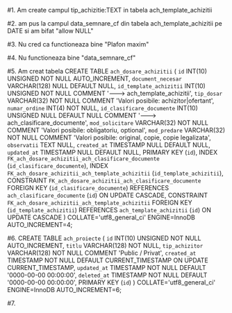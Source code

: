 #1. Am create campul tip_achizitie:TEXT in tabela ach_template_achizitii

#2. am pus la campul data_semnare_cf din tabela ach_template_achizitii pe DATE si am bifat "allow NULL"

#3. Nu cred ca functioneaza bine "Plafon maxim"

#4. Nu functioneaza bine "data_semnare_cf"

#5. Am creat tabela
CREATE TABLE `ach_dosare_achizitii` (
	`id` INT(10) UNSIGNED NOT NULL AUTO_INCREMENT,
	`document_necesar` VARCHAR(128) NULL DEFAULT NULL,
	`id_template_achizitii` INT(10) UNSIGNED NOT NULL COMMENT '---> ach_template_achizitii',
	`tip_dosar` VARCHAR(32) NOT NULL COMMENT 'Valori posibile: achizitor|ofertant',
	`numar_ordine` INT(4) NOT NULL,
	`id_clasificare_documente` INT(10) UNSIGNED NULL DEFAULT NULL COMMENT '---> ach_clasificare_documente',
	`mod_solicitare` VARCHAR(32) NOT NULL COMMENT 'Valori posibile: obligatoriu, optional',
	`mod_predare` VARCHAR(32) NOT NULL COMMENT 'Valori posibile: original, copie, copie legalizata',
	`observatii` TEXT NULL,
	`created_at` TIMESTAMP NULL DEFAULT NULL,
	`updated_at` TIMESTAMP NULL DEFAULT NULL,
	PRIMARY KEY (`id`),
	INDEX `FK_ach_dosare_achizitii_ach_clasificare_documente` (`id_clasificare_documente`),
	INDEX `FK_ach_dosare_achizitii_ach_template_achizitii` (`id_template_achizitii`),
	CONSTRAINT `FK_ach_dosare_achizitii_ach_clasificare_documente` FOREIGN KEY (`id_clasificare_documente`) REFERENCES `ach_clasificare_documente` (`id`) ON UPDATE CASCADE,
	CONSTRAINT `FK_ach_dosare_achizitii_ach_template_achizitii` FOREIGN KEY (`id_template_achizitii`) REFERENCES `ach_template_achizitii` (`id`) ON UPDATE CASCADE
)
COLLATE='utf8_general_ci'
ENGINE=InnoDB
AUTO_INCREMENT=4;

#6. CREATE TABLE `ach_proiecte` (
	`id` INT(10) UNSIGNED NOT NULL AUTO_INCREMENT,
	`titlu` VARCHAR(128) NOT NULL,
	`tip_achizitor` VARCHAR(128) NOT NULL COMMENT 'Public / Privat',
	`created_at` TIMESTAMP NOT NULL DEFAULT CURRENT_TIMESTAMP ON UPDATE CURRENT_TIMESTAMP,
	`updated_at` TIMESTAMP NOT NULL DEFAULT '0000-00-00 00:00:00',
	`deleted_at` TIMESTAMP NOT NULL DEFAULT '0000-00-00 00:00:00',
	PRIMARY KEY (`id`)
)
COLLATE='utf8_general_ci'
ENGINE=InnoDB
AUTO_INCREMENT=6;

#7. 